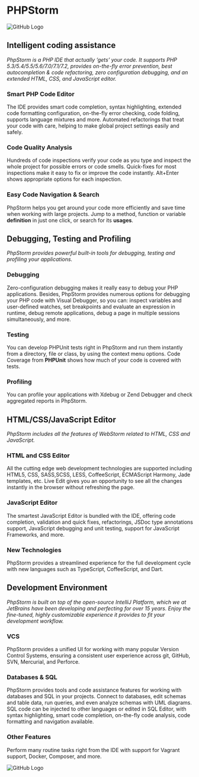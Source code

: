 # PHPStorm

![GitHub Logo](https://student.nbu.bg/images/logo-estudent.png)

## Intelligent coding assistance

*PhpStorm is a PHP IDE that actually ‘gets’ your code. It supports PHP 5.3/5.4/5.5/5.6/7.0/7.1/7.2, provides on-the-fly error prevention, best autocompletion & code refactoring, zero configuration debugging, and an extended HTML, CSS, and JavaScript editor.*

### Smart PHP Code Editor

The IDE provides smart code completion, syntax highlighting, extended code formatting configuration, on-the-fly error checking, code folding, supports language mixtures and more. Automated refactorings that treat your code with care, helping to make global project settings easily and safely.

### Code Quality Analysis

Hundreds of code inspections verify your code as you type and inspect the whole project for possible errors or code smells. Quick-fixes for most inspections make it easy to fix or improve the code instantly. Alt+Enter shows appropriate options for each inspection.

### Easy Code Navigation & Search

PhpStorm helps you get around your code more efficiently and save time when working with large projects. Jump to a method, function or variable **definition** in just one click, or search for its **usages**.

## Debugging, Testing and Profiling

*PhpStorm provides powerful built-in tools for debugging, testing and profiling your applications.*

### Debugging

Zero-configuration debugging makes it really easy to debug your PHP applications. Besides, PhpStorm provides numerous options for debugging your PHP code with Visual Debugger, so you can: inspect variables and user-defined watches, set breakpoints and evaluate an expression in runtime, debug remote applications, debug a page in multiple sessions simultaneously, and more.

### Testing

You can develop PHPUnit tests right in PhpStorm and run them instantly from a directory, file or class, by using the context menu options. Code Coverage from **PHPUnit** shows how much of your code is covered with tests.

### Profiling

You can profile your applications with Xdebug or Zend Debugger and check aggregated reports in PhpStorm.

## HTML/CSS/JavaScript Editor

*PhpStorm includes all the features of WebStorm related to HTML, CSS and JavaScript.*

### HTML and CSS Editor

All the cutting edge web development technologies are supported including HTML5, CSS, SASS,SCSS, LESS, CoffeeScript, ECMAScript Harmony, Jade templates, etc. Live Edit gives you an opportunity to see all the changes instantly in the browser without refreshing the page.

### JavaScript Editor 

The smartest JavaScript Editor is bundled with the IDE, offering code completion, validation and quick fixes, refactorings, JSDoc type annotations support, JavaScript debugging and unit testing, support for JavaScript Frameworks, and more.

### New Technologies

PhpStorm provides a streamlined experience for the full development cycle with new languages such as TypeScript, CoffeeScript, and Dart.

## Development Environment

*PhpStorm is built on top of the open-source IntelliJ Platform, which we at JetBrains have been developing and perfecting for over 15 years. Enjoy the fine-tuned, highly customizable experience it provides to fit your development workflow.*

### VCS

PhpStorm provides a unified UI for working with many popular Version Control Systems, ensuring a consistent user experience across git, GitHub, SVN, Mercurial, and Perforce.

### Databases & SQL

PhpStorm provides tools and code assistance features for working with databases and SQL in your projects. Connect to databases, edit schemas and table data, run queries, and even analyze schemas with UML diagrams. SQL code can be injected to other languages or edited in SQL Editor, with syntax highlighting, smart code completion, on-the-fly code analysis, code formatting and navigation available.

### Other Features

Perform many routine tasks right from the IDE with support for Vagrant support, Docker, Composer, and more.

![GitHub Logo](https://www.jetbrains.com/company/press/img/beam-1.png)
